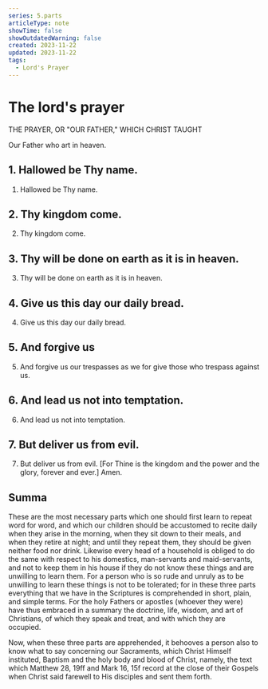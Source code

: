 ```yaml
---
series: 5.parts
articleType: note
showTime: false
showOutdatedWarning: false
created: 2023-11-22
updated: 2023-11-22
tags:
  - Lord's Prayer
---
```


# The lord's prayer
THE PRAYER, OR "OUR FATHER," WHICH CHRIST TAUGHT

Our Father who art in heaven.

## 1. Hallowed be Thy name.
1. Hallowed be Thy name.

## 2. Thy kingdom come.
2. Thy kingdom come.

## 3. Thy will be done on earth as it is in heaven.
3. Thy will be done on earth as it is in heaven.

## 4. Give us this day our daily bread.
4. Give us this day our daily bread.

## 5. And forgive us
5. And forgive us our trespasses as we for give those who trespass against us.

## 6. And lead us not into temptation.
6. And lead us not into temptation.

## 7. But deliver us from evil.
7. But deliver us from evil. [For Thine is the kingdom and the power and the glory, forever and ever.] Amen.

## Summa
These are the most necessary parts which one should first learn to repeat word for word, and which our children should be accustomed to recite daily when they arise in the morning, when they sit down to their meals, and when they retire at night; and until they repeat them, they should be given neither food nor drink. Likewise every head of a household is obliged to do the same with respect to his domestics, man-servants and maid-servants, and not to keep them in his house if they do not know these things and are unwilling to learn them. For a person who is so rude and unruly as to be unwilling to learn these things is not to be tolerated; for in these three parts everything that we have in the Scriptures is comprehended in short, plain, and simple terms. For the holy Fathers or apostles (whoever they were) have thus embraced in a summary the doctrine, life, wisdom, and art of Christians, of which they speak and treat, and with which they are occupied.

Now, when these three parts are apprehended, it behooves a person also to know what to say concerning our Sacraments, which Christ Himself instituted, Baptism and the holy body and blood of Christ, namely, the text which Matthew 28, 19ff and Mark 16, 15f record at the close of their Gospels when Christ said farewell to His disciples and sent them forth.

<!-- 
Made by laywer Kyrie Eleison 2023.
-->